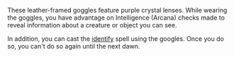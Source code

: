 These leather-framed goggles feature purple crystal lenses. While wearing the goggles, you have advantage on Intelligence (Arcana) checks made to reveal information about a creature or object you can see.

In addition, you can cast the [identify](https://5e.tools/spells.html#identify_phb) spell using the googles. Once you do so, you can't do so again until the next dawn.